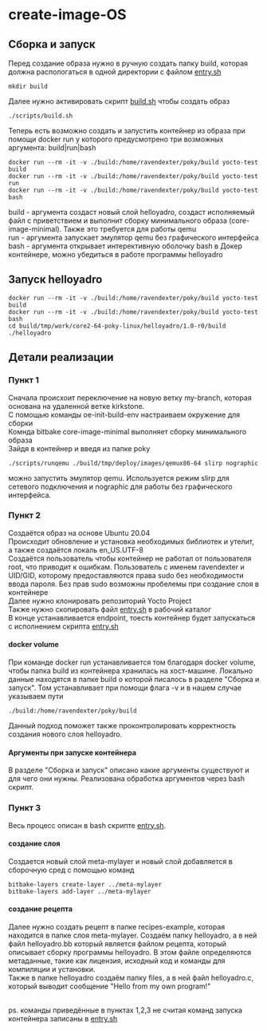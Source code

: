 # create-image-OS

## Сборка и запуск
Перед создание образа нужно в ручную создать папку build, которая должна распологаться в одной директории с файлом [entry.sh](./entry.sh)
```
mkdir build
```
Далее нужно активировать скрипт [build.sh](./build.sh) чтобы создать образ
```
./scripts/build.sh
```
Теперь есть возможно создать и запустить контейнер из образа при помощи docker run у которого предусмотрено три возможных аргумента: build|run|bash
```
docker run --rm -it -v ./build:/home/ravendexter/poky/build yocto-test build
docker run --rm -it -v ./build:/home/ravendexter/poky/build yocto-test run
docker run --rm -it -v ./build:/home/ravendexter/poky/build yocto-test bash
```
build - аргумента создаст новый слой helloyadro, создаст исполняемый файл с приветствием и выполнит сборку минимального образа (core-image-minimal). Также это требуется для работы qemu<br/> 
run - аргумента запускает эмулятор qemu без графического интерфейса<br/> 
bash - аргумента открывает интерективную оболочку bash в Докер контейнере, можно убедиться в работе программы helloyadro<br/> 

## Запуск helloyadro
```
docker run --rm -it -v ./build:/home/ravendexter/poky/build yocto-test build
docker run --rm -it -v ./build:/home/ravendexter/poky/build yocto-test bash
cd build/tmp/work/core2-64-poky-linux/helloyadro/1.0-r0/build
./helloyadro
```

## Детали реализации
### Пункт 1
Сначала происхоит переключение на новую ветку my-branch, которая основана на удаленной ветке kirkstone.<br/> 
С помощью команды oe-init-build-env настраиваем окружение для сборки<br/> 
Комнда bitbake core-image-minimal выполняет сборку минимального образа<br/> 
Зайдя в контейнер и введя из папке poky 
```
./scripts/runqemu ./build/tmp/deploy/images/qemux86-64 slirp nographic
```
можно запустить эмулятор qemu. Используется режим slirp для сетевого подключения и nographic для работы без графического интерфейса.<br/> 

### Пункт 2
Создаётся образ на основе Ubuntu 20.04<br/> 
Происходит обновление и установка необходимых библиотек и утелит, а также создаётся локаль en_US.UTF-8<br/> 
Создаётся пользователь чтобы контейнер не работал от пользователя root, что приводит к ошибкам. Пользователь с именем ravendexter и UID/GID, которому предоставляются права sudo без необходимости ввода пароля. Без прав sudo возможны пробелемы при создание слоя в контейнере<br/> 
Далее нужно клонировать репозиторий Yocto Project<br/> 
Также нужно скопировать файл [entry.sh](./entry.sh) в рабочий каталог<br/> 
В конце устанавливается endpoint, тоесть контейнер будет запускаться с исполнением скрипта [entry.sh](./entry.sh)<br/>
#### docker volume
При команде docker run устанавливается том благодаря docker volume, чтобы папка build из контейнера хранилась на хост-машине. Локально данные находятся в папке build о которой 
писалось в разделе "Сборка и запуск". Том устанавливает при помощи флага -v и в нашем случае указываем пути 
```
./build:/home/ravendexter/poky/build
```
Данный подход поможет также проконтролировать корректность создания нового слоя helloyadro.<br/>
#### Аргументы при запуске контейнера
В разделе "Сборка и запуск" описано какие аргументы существуют и для чего они нужны. Реализована обработка аргументов через bash скрипт.<br/> 

### Пункт 3
Весь процесс описан в bash скрипте [entry.sh](./entry.sh).<br/>
#### создание слоя
Создается новый слой meta-mylayer и новый слой добавляется в сборочную сред с помощью команд
```
bitbake-layers create-layer ../meta-mylayer
bitbake-layers add-layer ../meta-mylayer
```
#### создание рецепта
Далее нужно создать рецепт в папке recipes-example, которая находится в папке слоя meta-mylayer. Создаём папку helloyadro, а в ней файл helloyadro.bb
который является файлом рецепта, который описывает сборку программы helloyadro. В этом файле определяются метаданные, такие как лицензия, исходный код и команды для компиляции и установки.<br/>
Также в папке helloyadro создаём папку files, а в ней файл helloyadro.c, который выводит сообщение "Hello from my own program!"<br/><br/>

ps. команды приведённые в пунктах 1,2,3 не считая команд запуска контейнера записаны в [entry.sh](./entry.sh)